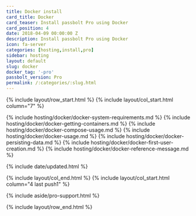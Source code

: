```yaml
---
title: Docker install
card_title: Docker
card_teaser: Install passbolt Pro using Docker
card_position: 4
date: 2018-04-09 00:00:00 Z
description: Install passbolt Pro using Docker
icon: fa-server
categories: [hosting,install,pro]
sidebar: hosting
layout: default
slug: docker
docker_tag: '-pro'
passbolt_version: Pro
permalink: /:categories/:slug.html
---
```


{% include layout/row_start.html %}
{% include layout/col_start.html column="7" %}

{% include hosting/docker/docker-system-requirements.md %}
{% include hosting/docker/docker-getting-containers.md %}
{% include hosting/docker/docker-compose-usage.md %}
{% include hosting/docker/docker-usage.md %}
{% include hosting/docker/docker-persisting-data.md %}
{% include hosting/docker/docker-first-user-creation.md %}
{% include hosting/docker/docker-reference-message.md %}


{% include date/updated.html %}

{% include layout/col_end.html %}
{% include layout/col_start.html column="4 last push1" %}

{% include aside/pro-support.html %}

{% include layout/row_end.html %}
